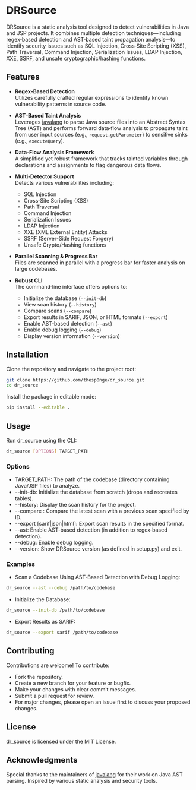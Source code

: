 # DRSource

DRSource is a static analysis tool designed to detect vulnerabilities in Java and JSP projects. It combines multiple detection techniques—including regex‑based detection and AST‑based taint propagation analysis—to identify security issues such as SQL Injection, Cross‑Site Scripting (XSS), Path Traversal, Command Injection, Serialization Issues, LDAP Injection, XXE, SSRF, and unsafe cryptographic/hashing functions.

## Features

- **Regex‑Based Detection**  
  Utilizes carefully crafted regular expressions to identify known vulnerability patterns in source code.

- **AST‑Based Taint Analysis**  
  Leverages [javalang](https://github.com/c2nes/javalang) to parse Java source files into an Abstract Syntax Tree (AST) and performs forward data‑flow analysis to propagate taint from user input sources (e.g., `request.getParameter`) to sensitive sinks (e.g., `executeQuery`).

- **Data‑Flow Analysis Framework**  
  A simplified yet robust framework that tracks tainted variables through declarations and assignments to flag dangerous data flows.

- **Multi‑Detector Support**  
  Detects various vulnerabilities including:
  - SQL Injection
  - Cross‑Site Scripting (XSS)
  - Path Traversal
  - Command Injection
  - Serialization Issues
  - LDAP Injection
  - XXE (XML External Entity) Attacks
  - SSRF (Server-Side Request Forgery)
  - Unsafe Crypto/Hashing functions

- **Parallel Scanning & Progress Bar**  
  Files are scanned in parallel with a progress bar for faster analysis on large codebases.

- **Robust CLI**  
  The command‑line interface offers options to:
  - Initialize the database (`--init-db`)
  - View scan history (`--history`)
  - Compare scans (`--compare`)
  - Export results in SARIF, JSON, or HTML formats (`--export`)
  - Enable AST‑based detection (`--ast`)
  - Enable debug logging (`--debug`)
  - Display version information (`--version`)

## Installation

Clone the repository and navigate to the project root:

```bash
git clone https://github.com/thesp0nge/dr_source.git
cd dr_source
```

Install the package in editable mode:

```bash
pip install --editable .
```

## Usage

Run dr_source using the CLI:

```bash
dr_source [OPTIONS] TARGET_PATH
```

### Options

- TARGET_PATH: The path of the codebase (directory containing Java/JSP files) to analyze.
- --init-db: Initialize the database from scratch (drops and recreates tables).
- --history: Display the scan history for the project.
- --compare <ID>: Compare the latest scan with a previous scan specified by ID.
- --export [sarif|json|html]: Export scan results in the specified format.
- --ast: Enable AST‑based detection (in addition to regex‑based detection).
- --debug: Enable debug logging.
- --version: Show DRSource version (as defined in setup.py) and exit.

### Examples

- Scan a Codebase Using AST‑Based Detection with Debug Logging:

```bash
dr_source --ast --debug /path/to/codebase
```

- Initialize the Database:

```bash
dr_source --init-db /path/to/codebase
```

- Export Results as SARIF:

```bash
dr_source --export sarif /path/to/codebase
```

## Contributing

Contributions are welcome! To contribute:

- Fork the repository.
- Create a new branch for your feature or bugfix.
- Make your changes with clear commit messages.
- Submit a pull request for review.
- For major changes, please open an issue first to discuss your proposed changes.

## License

dr_source is licensed under the MIT License.

## Acknowledgments

Special thanks to the maintainers of [javalang](https://github.com/c2nes/javalang) for their work on Java AST parsing.
Inspired by various static analysis and security tools.
